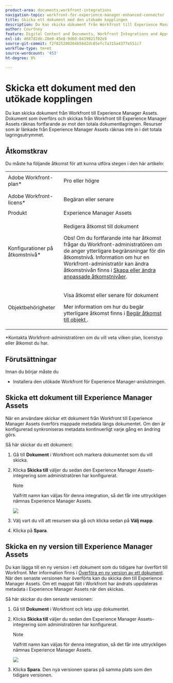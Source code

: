 ```yaml
---
product-area: documents;workfront-integrations
navigation-topic: workfront-for-experience-manager-enhanced-connector
title: Skicka ett dokument med den utökade kopplingen
description: Du kan skicka dokument från Workfront till Experience Manager Assets. Dokument som överförs och skickas från Workfront till Experience Manager Assets räknas fortfarande av mot den totala dokumentlagringen. Resurser som är länkade från Experience Manager Assets räknas inte in i det totala lagringsutrymmet.
author: Courtney
feature: Digital Content and Documents, Workfront Integrations and Apps
exl-id: d687d2db-28e0-45e8-9d60-8419921f02e9
source-git-commit: f2f825280204b56d2dc85efc7a315a4377e551c7
workflow-type: tm+mt
source-wordcount: '453'
ht-degree: 0%

---
```


# Skicka ett dokument med den utökade kopplingen

Du kan skicka dokument från Workfront till Experience Manager Assets. Dokument som överförs och skickas från Workfront till Experience Manager Assets räknas fortfarande av mot den totala dokumentlagringen. Resurser som är länkade från Experience Manager Assets räknas inte in i det totala lagringsutrymmet.

## Åtkomstkrav

Du måste ha följande åtkomst för att kunna utföra stegen i den här artikeln:

<table style="table-layout:auto"> 
 <col> 
 <col> 
 <tbody> 
  <tr> 
   <td role="rowheader">Adobe Workfront-plan*</td> 
   <td> <p>Pro eller högre</p> </td> 
  </tr> 
  <tr> 
   <td role="rowheader">Adobe Workfront-licens*</td> 
   <td> <p>Begäran eller senare</p> </td> 
  </tr> 
  <tr> 
   <td role="rowheader">Produkt</td> 
   <td>Experience Manager Assets </td> 
  </tr> 
  <tr> 
   <td role="rowheader">Konfigurationer på åtkomstnivå*</td> 
   <td> <p>Redigera åtkomst till dokument</p> <p>Obs! Om du fortfarande inte har åtkomst frågar du Workfront-administratören om de anger ytterligare begränsningar för din åtkomstnivå. Information om hur en Workfront-administratör kan ändra åtkomstnivån finns i <a href="../../../administration-and-setup/add-users/configure-and-grant-access/create-modify-access-levels.md" class="MCXref xref">Skapa eller ändra anpassade åtkomstnivåer</a>.</p> </td> 
  </tr> 
  <tr> 
   <td role="rowheader">Objektbehörigheter</td> 
   <td> <p>Visa åtkomst eller senare för dokument</p> <p>Mer information om hur du begär ytterligare åtkomst finns i <a href="../../../workfront-basics/grant-and-request-access-to-objects/request-access.md" class="MCXref xref">Begär åtkomst till objekt </a>.</p> </td> 
  </tr> 
 </tbody> 
</table>

&#42;Kontakta Workfront-administratören om du vill veta vilken plan, licenstyp eller åtkomst du har.

## Förutsättningar

Innan du börjar måste du

* Installera den utökade Workfront för Experience Manager-anslutningen.

## Skicka ett dokument till Experience Manager Assets

När en användare skickar ett dokument från Workfront till Experience Manager Assets överförs mappade metadata längs dokumentet. Om den är konfigurerad synkroniseras metadata kontinuerligt varje gång en ändring görs.

Så här skickar du ett dokument:

1. Gå till **Dokument** i Workfront och markera dokumentet som du vill skicka.
1. Klicka **Skicka till** väljer du sedan den Experience Manager Assets-integrering som administratören har konfigurerat.

   >[!NOTE]
   >
   >Valfritt namn kan väljas för denna integration, så det får inte uttryckligen nämnas Experience Manager Assets.

   ![](assets/copy-of-send-to-in-toolbar-350x149.png)

1. Välj vart du vill att resursen ska gå och klicka sedan på **Välj mapp**.
1. Klicka på **Spara**.

## Skicka en ny version till Experience Manager Assets

Du kan lägga till en ny version i ett dokument som du tidigare har överfört till Workfront. Mer information finns i [Överföra en ny version av ett dokument](../../../documents/managing-documents/upload-new-document-version.md). När den senaste versionen har överförts kan du skicka den till Experience Manager Assets. Om ett mappat fält i Workfront har ändrats uppdateras metadata i Experience Manager Assets när den skickas.

Så här skickar du den senaste versionen:

1. Gå till **Dokument** i Workfront och leta upp dokumentet.
1. Klicka **Skicka till** väljer du sedan den Experience Manager Assets-integrering som administratören har konfigurerat.

   >[!NOTE]
   >
   >Valfritt namn kan väljas för denna integration, så det får inte uttryckligen nämnas Experience Manager Assets.

   ![](assets/copy-of-send-to-in-toolbar-350x149.png)

1. Klicka **Spara**. Den nya versionen sparas på samma plats som den tidigare versionen.
